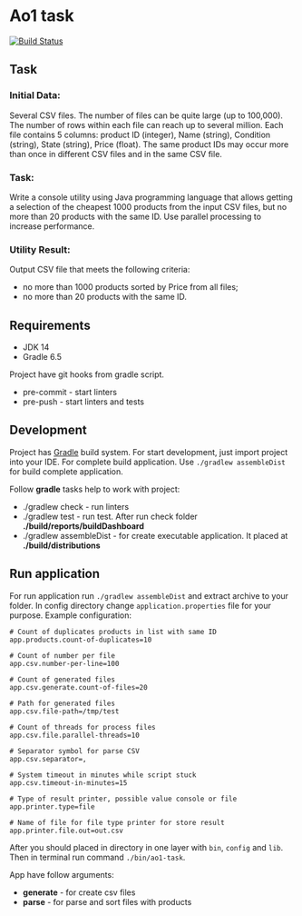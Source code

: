 # Ao1 task

[![Build Status](https://cloud.drone.io/api/badges/rmuhamedgaliev/ao1-task/status.svg)](https://cloud.drone.io/rmuhamedgaliev/ao1-task)

## Task

### Initial Data:

Several CSV files. The number of files can be quite large (up to 100,000).
The number of rows within each file can reach up to several million.
Each file contains 5 columns: product ID (integer), Name (string), Condition (string), State (string), Price (float).
The same product IDs may occur more than once in different CSV files and in the same CSV file.

### Task:

Write a console utility using Java programming language that allows getting a selection of the cheapest 1000 products from the input CSV files, but no more than 20 products with the same ID. Use parallel processing to increase performance.

### Utility Result:

Output CSV file that meets the following criteria:
- no more than 1000 products sorted by Price from all files;
- no more than 20 products with the same ID.

## Requirements

- JDK 14
- Gradle 6.5

Project have git hooks from gradle script.

- pre-commit - start linters
- pre-push - start linters and tests

## Development

Project has [Gradle](https://gradle.org/) build system. For start development, just import project into your IDE. 
For complete build application. Use `./gradlew assembleDist` for build complete application.

Follow **gradle** tasks help to work with project:

- ./gradlew check - run linters
- ./gradlew test - run test. After run check folder **./build/reports/buildDashboard**
- ./gradlew assembleDist - for create executable application. It placed at **./build/distributions**

## Run application

For run application run `./gradlew assembleDist` and extract archive to your folder. In config directory change `application.properties` file for your purpose. Example configuration:

```properties
# Count of duplicates products in list with same ID
app.products.count-of-duplicates=10

# Count of number per file
app.csv.number-per-line=100

# Count of generated files
app.csv.generate.count-of-files=20

# Path for generated files
app.csv.file-path=/tmp/test

# Count of threads for process files
app.csv.file.parallel-threads=10

# Separator symbol for parse CSV
app.csv.separator=,

# System timeout in minutes while script stuck
app.csv.timeout-in-minutes=15

# Type of result printer, possible value console or file
app.printer.type=file

# Name of file for file type printer for store result
app.printer.file.out=out.csv
```  

After you should placed in directory in one layer with `bin`, `config` and `lib`. Then in terminal run command `./bin/ao1-task`.

App have follow arguments:

- **generate** - for create csv files
- **parse** - for parse and sort files with products
